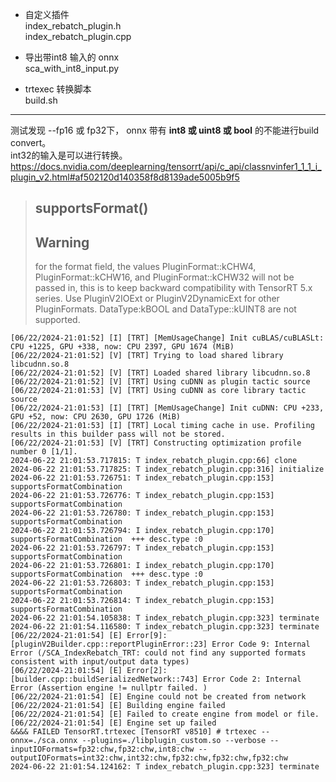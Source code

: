 + 自定义插件    
index_rebatch_plugin.h    
index_rebatch_plugin.cpp  

+ 导出带int8 输入的 onnx    
sca_with_int8_input.py   

+ trtexec 转换脚本   
build.sh     

--------   

测试发现  --fp16 或 fp32下， onnx 带有 **int8 或 uint8 或 bool** 的不能进行build convert。  
int32的输入是可以进行转换。        
https://docs.nvidia.com/deeplearning/tensorrt/api/c_api/classnvinfer1_1_1_i_plugin_v2.html#af502120d140358f8d8139ade5005b9f5  

>  ## supportsFormat()
>
> ## Warning
> for the format field, the values PluginFormat::kCHW4, PluginFormat::kCHW16, and PluginFormat::kCHW32 will not be passed in, this is to keep backward
> compatibility with TensorRT 5.x series. Use PluginV2IOExt or PluginV2DynamicExt for other PluginFormats.
> DataType:kBOOL and DataType::kUINT8 are not supported.     

```
[06/22/2024-21:01:52] [I] [TRT] [MemUsageChange] Init cuBLAS/cuBLASLt: CPU +1225, GPU +338, now: CPU 2397, GPU 1674 (MiB)
[06/22/2024-21:01:52] [V] [TRT] Trying to load shared library libcudnn.so.8
[06/22/2024-21:01:52] [V] [TRT] Loaded shared library libcudnn.so.8
[06/22/2024-21:01:52] [V] [TRT] Using cuDNN as plugin tactic source
[06/22/2024-21:01:53] [V] [TRT] Using cuDNN as core library tactic source
[06/22/2024-21:01:53] [I] [TRT] [MemUsageChange] Init cuDNN: CPU +233, GPU +52, now: CPU 2630, GPU 1726 (MiB)
[06/22/2024-21:01:53] [I] [TRT] Local timing cache in use. Profiling results in this builder pass will not be stored.
[06/22/2024-21:01:53] [V] [TRT] Constructing optimization profile number 0 [1/1].
2024-06-22 21:01:53.717815: T index_rebatch_plugin.cpp:66] clone
2024-06-22 21:01:53.717825: T index_rebatch_plugin.cpp:316] initialize
2024-06-22 21:01:53.726751: T index_rebatch_plugin.cpp:153] supportsFormatCombination
2024-06-22 21:01:53.726776: T index_rebatch_plugin.cpp:153] supportsFormatCombination
2024-06-22 21:01:53.726780: T index_rebatch_plugin.cpp:153] supportsFormatCombination
2024-06-22 21:01:53.726794: I index_rebatch_plugin.cpp:170] supportsFormatCombination  +++ desc.type :0
2024-06-22 21:01:53.726797: T index_rebatch_plugin.cpp:153] supportsFormatCombination
2024-06-22 21:01:53.726801: I index_rebatch_plugin.cpp:170] supportsFormatCombination  +++ desc.type :0
2024-06-22 21:01:53.726803: T index_rebatch_plugin.cpp:153] supportsFormatCombination
2024-06-22 21:01:53.726814: T index_rebatch_plugin.cpp:153] supportsFormatCombination
2024-06-22 21:01:54.105838: T index_rebatch_plugin.cpp:323] terminate
2024-06-22 21:01:54.116580: T index_rebatch_plugin.cpp:323] terminate
[06/22/2024-21:01:54] [E] Error[9]: [pluginV2Builder.cpp::reportPluginError::23] Error Code 9: Internal Error (/SCA_IndexRebatch_TRT: could not find any supported formats consistent with input/output data types)
[06/22/2024-21:01:54] [E] Error[2]: [builder.cpp::buildSerializedNetwork::743] Error Code 2: Internal Error (Assertion engine != nullptr failed. )
[06/22/2024-21:01:54] [E] Engine could not be created from network
[06/22/2024-21:01:54] [E] Building engine failed
[06/22/2024-21:01:54] [E] Failed to create engine from model or file.
[06/22/2024-21:01:54] [E] Engine set up failed
&&&& FAILED TensorRT.trtexec [TensorRT v8510] # trtexec --onnx=./sca.onnx --plugins=./libplugin_custom.so --verbose --inputIOFormats=fp32:chw,fp32:chw,int8:chw --outputIOFormats=int32:chw,int32:chw,fp32:chw,fp32:chw,fp32:chw
2024-06-22 21:01:54.124162: T index_rebatch_plugin.cpp:323] terminate
```
